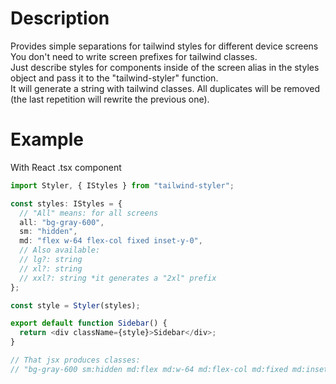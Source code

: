 # Description

Provides simple separations for tailwind styles for different device screens
You don't need to write screen prefixes for tailwind classes.  
Just describe styles for components inside of the screen alias in the styles object and pass it to the "tailwind-styler" function.  
It will generate a string with tailwind classes.
All duplicates will be removed (the last repetition will rewrite the previous one).

# Example

With React .tsx component

```ts
import Styler, { IStyles } from "tailwind-styler";

const styles: IStyles = {
  // "All" means: for all screens
  all: "bg-gray-600",
  sm: "hidden",
  md: "flex w-64 flex-col fixed inset-y-0",
  // Also available:
  // lg?: string
  // xl?: string
  // xxl?: string *it generates a "2xl" prefix
};

const style = Styler(styles);

export default function Sidebar() {
  return <div className={style}>Sidebar</div>;
}

// That jsx produces classes:
// "bg-gray-600 sm:hidden md:flex md:w-64 md:flex-col md:fixed md:inset-y-0"
```
